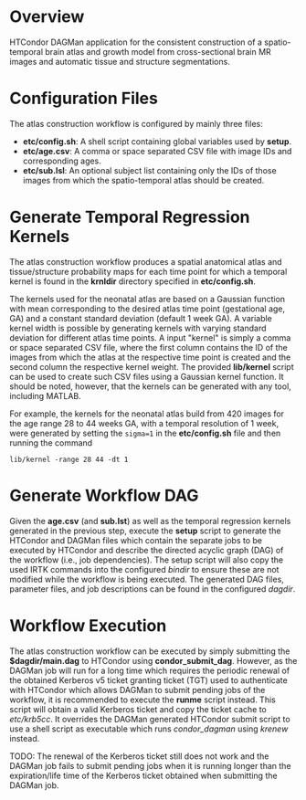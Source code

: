 Overview
========

HTCondor DAGMan application for the consistent construction of a spatio-temporal
brain atlas and growth model from cross-sectional brain MR images and automatic
tissue and structure segmentations.

Configuration Files
===================

The atlas construction workflow is configured by mainly three files:

- **etc/config.sh**: A shell script containing global variables used by **setup**.
- **etc/age.csv**:   A comma or space separated CSV file with image IDs and corresponding ages.
- **etc/sub.lsl**:   An optional subject list containing only the IDs of those images
                     from which the spatio-temporal atlas should be created.

Generate Temporal Regression Kernels
====================================

The atlas construction workflow produces a spatial anatomical atlas and
tissue/structure probability maps for each time point for which a temporal kernel
is found in the **krnldir** directory specified in **etc/config.sh**.

The kernels used for the neonatal atlas are based on a Gaussian function with
mean corresponding to the desired atlas time point (gestational age, GA) and a
constant standard deviation (default 1 week GA). A variable kernel width is
possible by generating kernels with varying standard deviation for different
atlas time points. A input "kernel" is simply a comma or space separated CSV
file, where the first column contains the ID of the images from which the
atlas at the respective time point is created and the second column the
respective kernel weight. The provided **lib/kernel** script can be used to
create such CSV files using a Gaussian kernel function. It should be noted,
however, that the kernels can be generated with any tool, including MATLAB.

For example, the kernels for the neonatal atlas build from 420 images for the
age range 28 to 44 weeks GA, with a temporal resolution of 1 week, were generated
by setting the `sigma=1` in the **etc/config.sh** file and then running the command

```shell
lib/kernel -range 28 44 -dt 1
```

Generate Workflow DAG
=====================

Given the **age.csv** (and **sub.lst**) as well as the temporal regression kernels
generated in the previous step, execute the **setup** script to generate the
HTCondor and DAGMan files which contain the separate jobs to be executed by
HTCondor and describe the directed acyclic graph (DAG) of the workflow
(i.e., job dependencies). The setup script will also copy the used IRTK commands
into the configured *bindir* to ensure these are not modified while the workflow
is being executed. The generated DAG files, parameter files, and job descriptions
can be found in the configured *dagdir*.

Workflow Execution
==================

The atlas construction workflow can be executed by simply submitting the
**$dagdir/main.dag** to HTCondor using **condor_submit_dag**. However, as the
DAGMan job will run for a long time which requires the periodic renewal of the
obtained Kerberos v5 ticket granting ticket (TGT) used to authenticate with
HTCondor which allows DAGMan to submit pending jobs of the workflow, it is
recommended to execute the **runme** script instead. This script will obtain
a valid Kerberos ticket and copy the ticket cache to *etc/krb5cc*. It overrides
the DAGMan generated HTCondor submit script to use a shell script as executable
which runs *condor_dagman* using *krenew* instead.

TODO: The renewal of the Kerberos ticket still does not work and the DAGMan
      job fails to submit pending jobs when it is running longer than the
      expiration/life time of the Kerberos ticket obtained when submitting
      the DAGMan job.